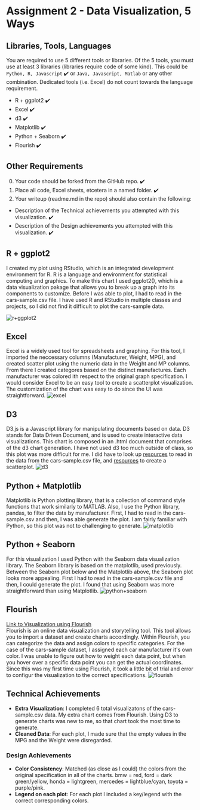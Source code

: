 # Assignment 2 - Data Visualization, 5 Ways

## Libraries, Tools, Languages

You are required to use 5 different tools or libraries.
Of the 5 tools, you must use at least 3 libraries (libraries require code of some kind).
This could be `Python, R, Javascript` :heavy_check_mark: or `Java, Javascript, Matlab` or any other combination.
Dedicated tools (i.e. Excel) do not count towards the language requirement.

- R + ggplot2 :heavy_check_mark:
- Excel :heavy_check_mark:
- d3 :heavy_check_mark:
- Matplotlib :heavy_check_mark:
- Python + Seaborn :heavy_check_mark:
- Flourish :heavy_check_mark:

## Other Requirements

0. Your code should be forked from the GitHub repo. :heavy_check_mark:
1. Place all code, Excel sheets, etcetera in a named folder. :heavy_check_mark:
1. Your writeup (readme.md in the repo) should also contain the following:

- Description of the Technical achievements you attempted with this visualization. :heavy_check_mark:
- Description of the Design achievements you attempted with this visualization. :heavy_check_mark:

## R + ggplot2

I created my plot using RStudio, which is an integrated development environment for R. R is a language and environment for statistical computing and graphics. To make this chart I used ggplot2(), which is a data visualization pakage that allows you to break up a graph into its components to customize.
Before I was able to plot, I had to read in the cars-sample.csv file.
I have used R and RStudio in multiple classes and projects, so I did not find it difficult to plot the cars-sample data.

![r+ggplot2](img/r_ggplot.png)

## Excel

Excel is a widely used tool for spreadsheets and graphing. For this tool, I imported the neccessary columns (Manufacturer, Weight, MPG), and created scatter plot using the numeric data in the Weight and MP columns. From there I created categores based on the distinct manufactures. Each manufacturer was colored ith respect to the original graph specification.
I would consider Excel to be an easy tool to create a scatterplot visualization. The customization of the chart was easy to do since the UI was straightforward.
![excel](img/excel.png)

## D3

D3.js is a Javascript library for manipulating documents based on data. D3 stands for Data Driven Document, and is used to create interactive data visualizations. This chart is composed in an .html document that comprises of the d3 chart generation.
I have not used d3 too much outside of class, so this plot was more difficult for me. I did have to look up [resources](https://www.tutorialsteacher.com/d3js/loading-data-from-file-in-d3js) to read in the data from the cars-sample.csv file, and [resources](https://www.d3-graph-gallery.com/graph/scatter_basic.html) to create a scatterplot.
![d3](img/D3.js.png)

## Python + Matplotlib

Matplotlib is Python plotting library, that is a collection of command style functions that work similarly to MATLAB. Also, I use the Python library, pandas, to filter the data by manufacturer.
First, I had to read in the cars-sample.csv and then, I was able generate the plot. I am fairly familiar with Python, so this plot was not to challenging to generate.
![matplotlib](img/matplotlib.png)

## Python + Seaborn

For this visualization I used Python with the Seaborn data visualization library. The Seaborn library is based on the matplotlib, used previously. Between the Seaborn plot below and the Matplotlib above, the Seaborn plot looks more appealing.
First I had to read in the cars-sample.csv file and then, I could generate the plot.
I found that using Seaborn was more straightforward than using Matplotlib.
![python+seaborn](img/python-seaborn.png)

## Flourish

[Link to Visualization using Flourish](https://public.flourish.studio/visualisation/5281299/)  
Flourish is an online data visualization and storytelling tool. This tool allows you to import a dataset and create charts accordingly. Within Flourish, you can categorize the data and assign colors to specific categories. For the case of the cars-sample dataset, I assigned each car manufacturer it's own color.
I was unable to figure out how to weight each data point, but when you hover over a specific data point you can get the actual coordinates.
Since this was my first time using Flourish, it took a little bit of trial and error to configur the visualization to the correct specifications.
![flourish](img/flourish.PNG)

## Technical Achievements

- **Extra Visualization**: I completed 6 total visualizatons of the cars-sample.csv data. My extra chart comes from Flourish. Using D3 to generate charts was new to me, so that chart took the most time to generate.
- **Cleaned Data**: For each plot, I made sure that the empty values in the MPG and the Weight were disregarded.

### Design Achievements

- **Color Consistency**: Matched (as close as I could) the colors from the original specification in all of the charts. bmw = red, ford = dark green/yellow, honda = lightgreen, mercedes = lightblue/cyan, toyota = purple/pink.
- **Legend on each plot**: For each plot I included a key/legend with the correct corresponding colors.

